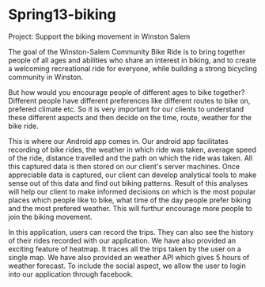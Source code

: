 Spring13-biking
===============

Project: Support the biking movement in Winston Salem

The goal of the Winston-Salem Community Bike Ride is to bring together people of all ages and abilities who share an interest in biking, and to create a welcoming recreational ride for everyone, while building a strong bicycling community in Winston.

But how would you encourage people of different ages to bike together? Different people have different preferences like different routes to bike on, prefered climate etc. So it is very important for our clients to understand these different aspects and then decide on the time, route, weather for the bike ride.

This is where our Android app comes in. Our android app facilitates recording of bike rides, the weather in which ride was taken, average speed of the ride, distance travelled and the path on which the ride was taken. All this captured data is then stored on our client's server machines. Once appreciable data is captured, our client can develop analytical tools to make sense out of this data and find out biking patterns. Result of this analyses will help our client to make informed decisions on which is the most popular places which people like to bike, what time of the day people prefer biking and the most prefered weather. This will furthur encourage more people to join the biking movement.

In this application, users can record the trips. They can also see the history of their rides recorded with our application. We have also provided an exciting feature of heatmap. It traces all the trips taken by the user on a single map. We have also provided an weather API which gives 5 hours of weather forecast. To include the social aspect, we allow the user to login into our application through facebook.
